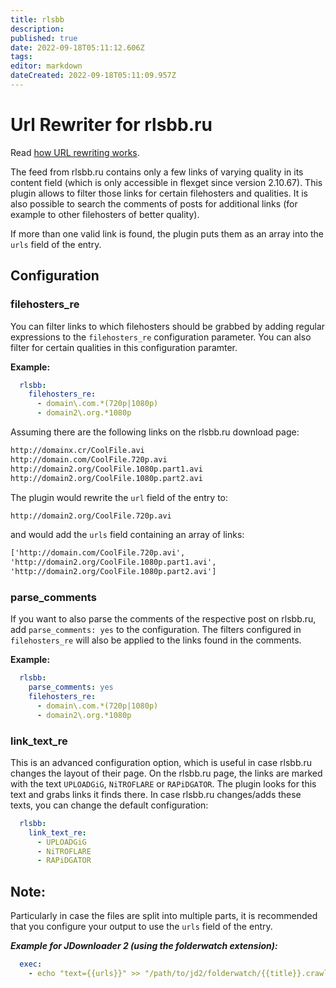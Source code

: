```yaml
---
title: rlsbb
description: 
published: true
date: 2022-09-18T05:11:12.606Z
tags: 
editor: markdown
dateCreated: 2022-09-18T05:11:09.957Z
---
```


# Url Rewriter for rlsbb.ru
Read [how URL rewriting works](/URLRewriters).

The feed from rlsbb.ru contains only a few links of varying quality in its content field (which is only accessible in flexget since version 2.10.67). This plugin allows to filter those links for certain filehosters and qualities. It is also possible to search the comments of posts for additional links (for example to other filehosters of better quality).

If more than one valid link is found, the plugin puts them as an array into the `urls` field of the entry.

## Configuration

### filehosters_re

You can filter links to which filehosters should be grabbed by adding regular expressions to the `filehosters_re` configuration parameter. You can also filter for certain qualities in this configuration paramter.

**Example:**

```yaml
  rlsbb:
    filehosters_re:
      - domain\.com.*(720p|1080p)
      - domain2\.org.*1080p
```

Assuming there are the following links on the rlsbb.ru download page:

```html
http://domainx.cr/CoolFile.avi
http://domain.com/CoolFile.720p.avi
http://domain2.org/CoolFile.1080p.part1.avi
http://domain2.org/CoolFile.1080p.part2.avi
```
The plugin would rewrite the `url` field of the entry to:
```html
http://domain2.org/CoolFile.720p.avi
```
and would add the `urls` field containing an array of links:
```html
['http://domain.com/CoolFile.720p.avi',
'http://domain2.org/CoolFile.1080p.part1.avi',
'http://domain2.org/CoolFile.1080p.part2.avi']
```
### parse_comments

If you want to also parse the comments of the respective post on rlsbb.ru, add `parse_comments: yes` to the configuration. The filters configured in `filehosters_re` will also be applied to the links found in the comments.

**Example:**
```yaml
  rlsbb:
    parse_comments: yes
    filehosters_re:
      - domain\.com.*(720p|1080p)
      - domain2\.org.*1080p
```

### link_text_re

This is an advanced configuration option, which is useful in case rlsbb.ru changes the layout of their page. On the rlsbb.ru page, the links are marked with the text `UPLOADGiG`, `NiTROFLARE` or `RAPiDGATOR`. The plugin looks for this text and grabs links it finds there. In case rlsbb.ru changes/adds these texts, you can change the default configuration:
```yaml
  rlsbb:
    link_text_re:
      - UPLOADGiG
      - NiTROFLARE
      - RAPiDGATOR
```


## Note:
Particularly in case the files are split into multiple parts, it is recommended that you configure your output to use the `urls` field of the entry.

***Example for JDownloader 2 (using the folderwatch extension):***
```yaml
  exec:
    - echo "text={{urls}}" >> "/path/to/jd2/folderwatch/{{title}}.crawljob"
```